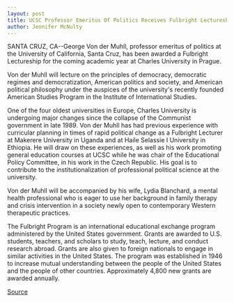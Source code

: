 ```yaml
---
layout: post
title: UCSC Professor Emeritus Of Politics Receives Fulbright Lectureship
author: Jennifer McNulty
---
```


SANTA CRUZ, CA--George Von der Muhll, professor emeritus of  politics at the University of California, Santa Cruz, has been  awarded a Fulbright Lectureship for the coming academic year at  Charles University in Prague.

Von der Muhll will lecture on the principles of democracy,  democratic regimes and democratization, American politics and  society, and American political philosophy under the auspices of the  university's recently founded American Studies Program in the  Institute of International Studies.

One of the four oldest universities in Europe, Charles  University is undergoing major changes since the collapse of the  Communist government in late 1989. Von der Muhll has had previous  experience with curricular planning in times of rapid political  change as a Fulbright Lecturer at Makerere University in Uganda and  at Haile Selassie I University in Ethiopia. He will draw on these  experiences, as well as his work promoting general education  courses at UCSC while he was chair of the Educational Policy  Committee, in his work in the Czech Republic. His goal is to  contribute to the institutionalization of professional political  science at the university.

Von der Muhll will be accompanied by his wife, Lydia  Blanchard, a mental health professional who is eager to use her  background in family therapy and crisis intervention in a society  newly open to contemporary Western therapeutic practices.

The Fulbright Program is an international educational exchange  program administered by the United States government. Grants are  awarded to U.S. students, teachers, and scholars to study, teach,  lecture, and conduct research abroad. Grants are also given to  foreign nationals to engage in similar activities in the United  States. The program was established in 1946 to increase mutual  understanding between the people of the United States and the  people of other countries. Approximately 4,800 new grants are  awarded annually.

[Source](http://www1.ucsc.edu/news_events/press_releases/archive/96-97/08-96/082196-UCSC_professor_emer.html "Permalink to 082196-UCSC_professor_emer")
